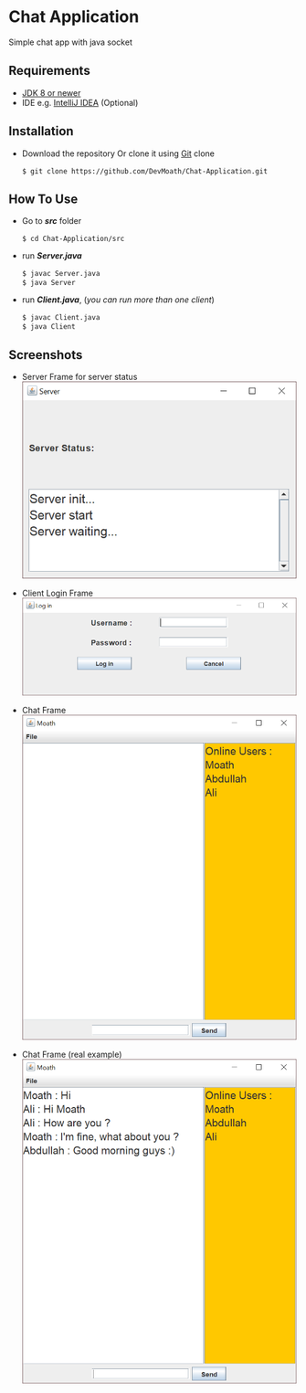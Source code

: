 # Chat Application

Simple chat app with java socket

## Requirements
* [JDK 8 or newer](https://www.oracle.com/technetwork/java/javase/downloads/jdk8-downloads-2133151.html)
* IDE e.g. [IntelliJ IDEA](https://www.jetbrains.com/idea/) (Optional) 

## Installation
* Download the repository Or clone it using [Git](https://git-scm.com/) clone

    ```
    $ git clone https://github.com/DevMoath/Chat-Application.git
    ```    
  
## How To Use
* Go to ***src*** folder  
    ```
    $ cd Chat-Application/src
    ```
    
* run ***Server.java***
    ```
    $ javac Server.java
    $ java Server
    ```
* run ***Client.java***, (_you can run more than one client_)
    ```
    $ javac Client.java
    $ java Client
    ```
## Screenshots
* Server Frame for server status
![Server Frame](img/server_status_frame.png)

* Client Login Frame
![Login Frame](img/client_login_frame.png)

* Chat Frame
![Chat Frame](img/chat_frame.png)

* Chat Frame (real example)
![Chat Frame](img/chat_real_example.png)
